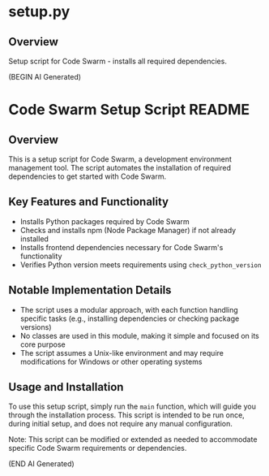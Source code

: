 # setup.py

## Overview

Setup script for Code Swarm - installs all required dependencies.

(BEGIN AI Generated)
# Code Swarm Setup Script README

## Overview

This is a setup script for Code Swarm, a development environment management tool. The script automates the installation of required dependencies to get started with Code Swarm.

## Key Features and Functionality

* Installs Python packages required by Code Swarm
* Checks and installs npm (Node Package Manager) if not already installed
* Installs frontend dependencies necessary for Code Swarm's functionality
* Verifies Python version meets requirements using `check_python_version`

## Notable Implementation Details

* The script uses a modular approach, with each function handling specific tasks (e.g., installing dependencies or checking package versions)
* No classes are used in this module, making it simple and focused on its core purpose
* The script assumes a Unix-like environment and may require modifications for Windows or other operating systems

## Usage and Installation

To use this setup script, simply run the `main` function, which will guide you through the installation process. This script is intended to be run once, during initial setup, and does not require any manual configuration.

Note: This script can be modified or extended as needed to accommodate specific Code Swarm requirements or dependencies.

(END AI Generated)
